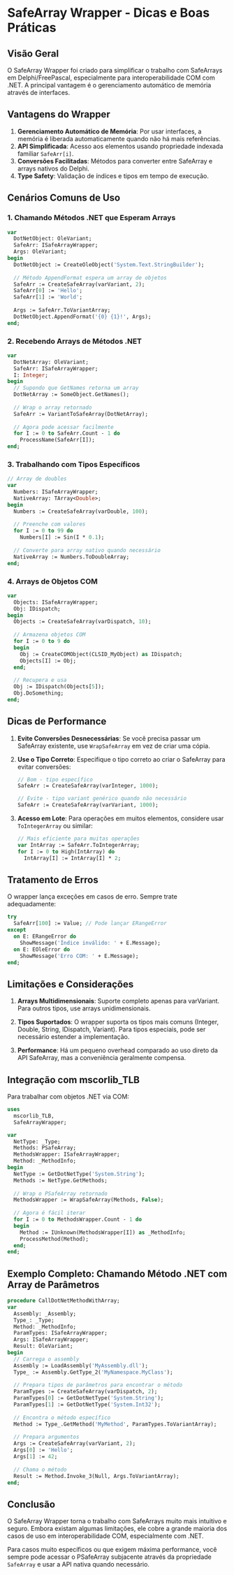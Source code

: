 ﻿# SafeArray Wrapper - Dicas e Boas Práticas

## Visão Geral

O SafeArray Wrapper foi criado para simplificar o trabalho com SafeArrays em Delphi/FreePascal, especialmente para interoperabilidade COM com .NET. A principal vantagem é o gerenciamento automático de memória através de interfaces.

## Vantagens do Wrapper

1. **Gerenciamento Automático de Memória**: Por usar interfaces, a memória é liberada automaticamente quando não há mais referências.
2. **API Simplificada**: Acesso aos elementos usando propriedade indexada familiar `SafeArr[i]`.
3. **Conversões Facilitadas**: Métodos para converter entre SafeArray e arrays nativos do Delphi.
4. **Type Safety**: Validação de índices e tipos em tempo de execução.

## Cenários Comuns de Uso

### 1. Chamando Métodos .NET que Esperam Arrays

```pascal
var
  DotNetObject: OleVariant;
  SafeArr: ISafeArrayWrapper;
  Args: OleVariant;
begin
  DotNetObject := CreateOleObject('System.Text.StringBuilder');
  
  // Método AppendFormat espera um array de objetos
  SafeArr := CreateSafeArray(varVariant, 2);
  SafeArr[0] := 'Hello';
  SafeArr[1] := 'World';
  
  Args := SafeArr.ToVariantArray;
  DotNetObject.AppendFormat('{0} {1}!', Args);
end;
```

### 2. Recebendo Arrays de Métodos .NET

```pascal
var
  DotNetArray: OleVariant;
  SafeArr: ISafeArrayWrapper;
  I: Integer;
begin
  // Supondo que GetNames retorna um array
  DotNetArray := SomeObject.GetNames();
  
  // Wrap o array retornado
  SafeArr := VariantToSafeArray(DotNetArray);
  
  // Agora pode acessar facilmente
  for I := 0 to SafeArr.Count - 1 do
    ProcessName(SafeArr[I]);
end;
```

### 3. Trabalhando com Tipos Específicos

```pascal
// Array de doubles
var
  Numbers: ISafeArrayWrapper;
  NativeArray: TArray<Double>;
begin
  Numbers := CreateSafeArray(varDouble, 100);
  
  // Preenche com valores
  for I := 0 to 99 do
    Numbers[I] := Sin(I * 0.1);
  
  // Converte para array nativo quando necessário
  NativeArray := Numbers.ToDoubleArray;
end;
```

### 4. Arrays de Objetos COM

```pascal
var
  Objects: ISafeArrayWrapper;
  Obj: IDispatch;
begin
  Objects := CreateSafeArray(varDispatch, 10);
  
  // Armazena objetos COM
  for I := 0 to 9 do
  begin
    Obj := CreateCOMObject(CLSID_MyObject) as IDispatch;
    Objects[I] := Obj;
  end;
  
  // Recupera e usa
  Obj := IDispatch(Objects[5]);
  Obj.DoSomething;
end;
```

## Dicas de Performance

1. **Evite Conversões Desnecessárias**: Se você precisa passar um SafeArray existente, use `WrapSafeArray` em vez de criar uma cópia.

2. **Use o Tipo Correto**: Especifique o tipo correto ao criar o SafeArray para evitar conversões:
   ```pascal
   // Bom - tipo específico
   SafeArr := CreateSafeArray(varInteger, 1000);
   
   // Evite - tipo variant genérico quando não necessário
   SafeArr := CreateSafeArray(varVariant, 1000);
   ```

3. **Acesso em Lote**: Para operações em muitos elementos, considere usar `ToIntegerArray` ou similar:
   ```pascal
   // Mais eficiente para muitas operações
   var IntArray := SafeArr.ToIntegerArray;
   for I := 0 to High(IntArray) do
     IntArray[I] := IntArray[I] * 2;
   ```

## Tratamento de Erros

O wrapper lança exceções em casos de erro. Sempre trate adequadamente:

```pascal
try
  SafeArr[100] := Value; // Pode lançar ERangeError
except
  on E: ERangeError do
    ShowMessage('Índice inválido: ' + E.Message);
  on E: EOleError do
    ShowMessage('Erro COM: ' + E.Message);
end;
```

## Limitações e Considerações

1. **Arrays Multidimensionais**: Suporte completo apenas para varVariant. Para outros tipos, use arrays unidimensionais.

2. **Tipos Suportados**: O wrapper suporta os tipos mais comuns (Integer, Double, String, IDispatch, Variant). Para tipos especiais, pode ser necessário estender a implementação.

3. **Performance**: Há um pequeno overhead comparado ao uso direto da API SafeArray, mas a conveniência geralmente compensa.

## Integração com mscorlib_TLB

Para trabalhar com objetos .NET via COM:

```pascal
uses
  mscorlib_TLB,
  SafeArrayWrapper;

var
  NetType: _Type;
  Methods: PSafeArray;
  MethodsWrapper: ISafeArrayWrapper;
  Method: _MethodInfo;
begin
  NetType := GetDotNetType('System.String');
  Methods := NetType.GetMethods;
  
  // Wrap o PSafeArray retornado
  MethodsWrapper := WrapSafeArray(Methods, False);
  
  // Agora é fácil iterar
  for I := 0 to MethodsWrapper.Count - 1 do
  begin
    Method := IUnknown(MethodsWrapper[I]) as _MethodInfo;
    ProcessMethod(Method);
  end;
end;
```

## Exemplo Completo: Chamando Método .NET com Array de Parâmetros

```pascal
procedure CallDotNetMethodWithArray;
var
  Assembly: _Assembly;
  Type_: _Type;
  Method: _MethodInfo;
  ParamTypes: ISafeArrayWrapper;
  Args: ISafeArrayWrapper;
  Result: OleVariant;
begin
  // Carrega o assembly
  Assembly := LoadAssembly('MyAssembly.dll');
  Type_ := Assembly.GetType_2('MyNamespace.MyClass');
  
  // Prepara tipos de parâmetros para encontrar o método
  ParamTypes := CreateSafeArray(varDispatch, 2);
  ParamTypes[0] := GetDotNetType('System.String');
  ParamTypes[1] := GetDotNetType('System.Int32');
  
  // Encontra o método específico
  Method := Type_.GetMethod('MyMethod', ParamTypes.ToVariantArray);
  
  // Prepara argumentos
  Args := CreateSafeArray(varVariant, 2);
  Args[0] := 'Hello';
  Args[1] := 42;
  
  // Chama o método
  Result := Method.Invoke_3(Null, Args.ToVariantArray);
end;
```

## Conclusão

O SafeArray Wrapper torna o trabalho com SafeArrays muito mais intuitivo e seguro. Embora existam algumas limitações, ele cobre a grande maioria dos casos de uso em interoperabilidade COM, especialmente com .NET.

Para casos muito específicos ou que exigem máxima performance, você sempre pode acessar o PSafeArray subjacente através da propriedade `SafeArray` e usar a API nativa quando necessário.